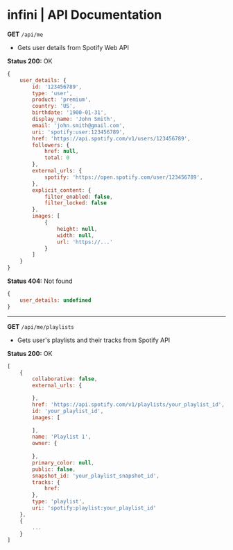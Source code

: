 # infini | API Documentation

**GET** ``/api/me``

- Gets user details from Spotify Web API

**Status 200:** OK
```javascript
{
    user_details: {
        id: '123456789',
        type: 'user',
        product: 'premium',
        country: 'US',
        birthdate: '1900-01-31',
        display_name: 'John Smith',
        email: 'john.smith@gmail.com',
        uri: 'spotify:user:123456789',
        href: 'https://api.spotify.com/v1/users/123456789',
        followers: {
            href: null,
            total: 0
        },
        external_urls: {
            spotify: 'https://open.spotify.com/user/123456789',
        },
        explicit_content: {
            filter_enabled: false,
            filter_locked: false
        },
        images: [
            {
                height: null,
                width: null,
                url: 'https://...'
            }
        ]
    }
}
```

**Status 404:** Not found
```javascript
{
    user_details: undefined
}
```

***

**GET** ``/api/me/playlists``

- Gets user's playlists and their tracks from Spotify API

**Status 200:** OK

```javascript
[
    {
        collaborative: false,
        external_urls: {

        },
        href: 'https://api.spotify.com/v1/playlists/your_playlist_id',
        id: 'your_playlist_id',
        images: [
        
        ],
        name: 'Playlist 1',
        owner: {
            
        },
        primary_color: null,
        public: false,
        snapshot_id: 'your_playlist_snapshot_id',
        tracks: {
            href: 
        },
        type: 'playlist',
        uri: 'spotify:playlist:your_playlist_id'
    },
    {
        ...
    }
]
```
